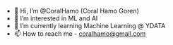 - 👋 Hi, I’m @CoralHamo (Coral Hamo Goren)
- 👀 I’m interested in ML and AI
- 🌱 I’m currently learning Machine Learning @ YDATA
- 📫 How to reach me - coralhamo@gmail.com

<!---
CoralHamo/CoralHamo is a ✨ special ✨ repository because its `README.md` (this file) appears on your GitHub profile.
You can click the Preview link to take a look at your changes.
--->

